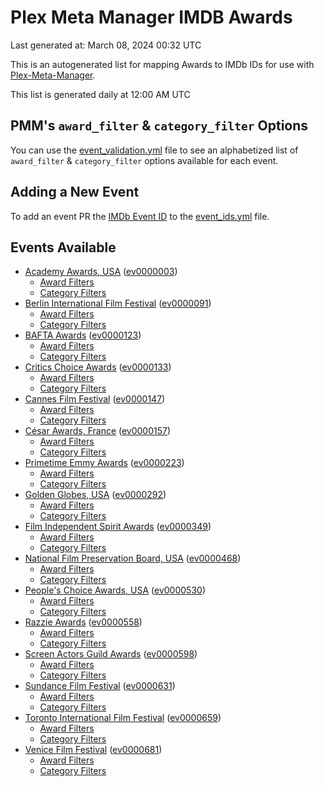 # Plex Meta Manager IMDB Awards

Last generated at: March 08, 2024 00:32 UTC

This is an autogenerated list for mapping Awards to IMDb IDs for use with [Plex-Meta-Manager](https://github.com/meisnate12/Plex-Meta-Manager).

This list is generated daily at 12:00 AM UTC 

## PMM's `award_filter` & `category_filter` Options

You can use the [event_validation.yml](https://github.com/meisnate12/PMM-IMDb-Awards/blob/master/event_validation.yml) file to see an alphabetized list of `award_filter` & `category_filter` options available for each event.

## Adding a New Event

To add an event PR the [IMDb Event ID](https://www.imdb.com/event/all/) to the [event_ids.yml](https://github.com/meisnate12/PMM-IMDb-Awards/blob/master/event_ids.yml) file.

## Events Available

* [Academy Awards, USA](https://www.imdb.com/event/ev0000003) ([ev0000003](https://github.com/meisnate12/PMM-IMDb-Awards/blob/master/event_validation.yml#L1))
  * [Award Filters](https://github.com/meisnate12/PMM-IMDb-Awards/blob/master/event_validation.yml#L6)
  * [Category Filters](https://github.com/meisnate12/PMM-IMDb-Awards/blob/master/event_validation.yml#L14)
* [Berlin International Film Festival](https://www.imdb.com/event/ev0000091) ([ev0000091](https://github.com/meisnate12/PMM-IMDb-Awards/blob/master/event_validation.yml#L148))
  * [Award Filters](https://github.com/meisnate12/PMM-IMDb-Awards/blob/master/event_validation.yml#L152)
  * [Category Filters](https://github.com/meisnate12/PMM-IMDb-Awards/blob/master/event_validation.yml#L346)
* [BAFTA Awards](https://www.imdb.com/event/ev0000123) ([ev0000123](https://github.com/meisnate12/PMM-IMDb-Awards/blob/master/event_validation.yml#L623))
  * [Award Filters](https://github.com/meisnate12/PMM-IMDb-Awards/blob/master/event_validation.yml#L628)
  * [Category Filters](https://github.com/meisnate12/PMM-IMDb-Awards/blob/master/event_validation.yml#L660)
* [Critics Choice Awards](https://www.imdb.com/event/ev0000133) ([ev0000133](https://github.com/meisnate12/PMM-IMDb-Awards/blob/master/event_validation.yml#L1142))
  * [Award Filters](https://github.com/meisnate12/PMM-IMDb-Awards/blob/master/event_validation.yml#L1145)
  * [Category Filters](https://github.com/meisnate12/PMM-IMDb-Awards/blob/master/event_validation.yml#L1150)
* [Cannes Film Festival](https://www.imdb.com/event/ev0000147) ([ev0000147](https://github.com/meisnate12/PMM-IMDb-Awards/blob/master/event_validation.yml#L1251))
  * [Award Filters](https://github.com/meisnate12/PMM-IMDb-Awards/blob/master/event_validation.yml#L1256)
  * [Category Filters](https://github.com/meisnate12/PMM-IMDb-Awards/blob/master/event_validation.yml#L1418)
* [César Awards, France](https://www.imdb.com/event/ev0000157) ([ev0000157](https://github.com/meisnate12/PMM-IMDb-Awards/blob/master/event_validation.yml#L1643))
  * [Award Filters](https://github.com/meisnate12/PMM-IMDb-Awards/blob/master/event_validation.yml#L1646)
  * [Category Filters](https://github.com/meisnate12/PMM-IMDb-Awards/blob/master/event_validation.yml#L1651)
* [Primetime Emmy Awards](https://www.imdb.com/event/ev0000223) ([ev0000223](https://github.com/meisnate12/PMM-IMDb-Awards/blob/master/event_validation.yml#L1708))
  * [Award Filters](https://github.com/meisnate12/PMM-IMDb-Awards/blob/master/event_validation.yml#L1713)
  * [Category Filters](https://github.com/meisnate12/PMM-IMDb-Awards/blob/master/event_validation.yml#L1720)
* [Golden Globes, USA](https://www.imdb.com/event/ev0000292) ([ev0000292](https://github.com/meisnate12/PMM-IMDb-Awards/blob/master/event_validation.yml#L2921))
  * [Award Filters](https://github.com/meisnate12/PMM-IMDb-Awards/blob/master/event_validation.yml#L2926)
  * [Category Filters](https://github.com/meisnate12/PMM-IMDb-Awards/blob/master/event_validation.yml#L2934)
* [Film Independent Spirit Awards](https://www.imdb.com/event/ev0000349) ([ev0000349](https://github.com/meisnate12/PMM-IMDb-Awards/blob/master/event_validation.yml#L3100))
  * [Award Filters](https://github.com/meisnate12/PMM-IMDb-Awards/blob/master/event_validation.yml#L3103)
  * [Category Filters](https://github.com/meisnate12/PMM-IMDb-Awards/blob/master/event_validation.yml#L3112)
* [National Film Preservation Board, USA](https://www.imdb.com/event/ev0000468) ([ev0000468](https://github.com/meisnate12/PMM-IMDb-Awards/blob/master/event_validation.yml#L3152))
  * [Award Filters](https://github.com/meisnate12/PMM-IMDb-Awards/blob/master/event_validation.yml#L3155)
  * [Category Filters](https://github.com/meisnate12/PMM-IMDb-Awards/blob/master/event_validation.yml#L3157)
* [People's Choice Awards, USA](https://www.imdb.com/event/ev0000530) ([ev0000530](https://github.com/meisnate12/PMM-IMDb-Awards/blob/master/event_validation.yml#L3160))
  * [Award Filters](https://github.com/meisnate12/PMM-IMDb-Awards/blob/master/event_validation.yml#L3163)
  * [Category Filters](https://github.com/meisnate12/PMM-IMDb-Awards/blob/master/event_validation.yml#L3166)
* [Razzie Awards](https://www.imdb.com/event/ev0000558) ([ev0000558](https://github.com/meisnate12/PMM-IMDb-Awards/blob/master/event_validation.yml#L3408))
  * [Award Filters](https://github.com/meisnate12/PMM-IMDb-Awards/blob/master/event_validation.yml#L3411)
  * [Category Filters](https://github.com/meisnate12/PMM-IMDb-Awards/blob/master/event_validation.yml#L3416)
* [Screen Actors Guild Awards](https://www.imdb.com/event/ev0000598) ([ev0000598](https://github.com/meisnate12/PMM-IMDb-Awards/blob/master/event_validation.yml#L3456))
  * [Award Filters](https://github.com/meisnate12/PMM-IMDb-Awards/blob/master/event_validation.yml#L3459)
  * [Category Filters](https://github.com/meisnate12/PMM-IMDb-Awards/blob/master/event_validation.yml#L3461)
* [Sundance Film Festival](https://www.imdb.com/event/ev0000631) ([ev0000631](https://github.com/meisnate12/PMM-IMDb-Awards/blob/master/event_validation.yml#L3487))
  * [Award Filters](https://github.com/meisnate12/PMM-IMDb-Awards/blob/master/event_validation.yml#L3490)
  * [Category Filters](https://github.com/meisnate12/PMM-IMDb-Awards/blob/master/event_validation.yml#L3540)
* [Toronto International Film Festival](https://www.imdb.com/event/ev0000659) ([ev0000659](https://github.com/meisnate12/PMM-IMDb-Awards/blob/master/event_validation.yml#L3652))
  * [Award Filters](https://github.com/meisnate12/PMM-IMDb-Awards/blob/master/event_validation.yml#L3655)
  * [Category Filters](https://github.com/meisnate12/PMM-IMDb-Awards/blob/master/event_validation.yml#L3705)
* [Venice Film Festival](https://www.imdb.com/event/ev0000681) ([ev0000681](https://github.com/meisnate12/PMM-IMDb-Awards/blob/master/event_validation.yml#L3775))
  * [Award Filters](https://github.com/meisnate12/PMM-IMDb-Awards/blob/master/event_validation.yml#L3780)
  * [Category Filters](https://github.com/meisnate12/PMM-IMDb-Awards/blob/master/event_validation.yml#L4113)
